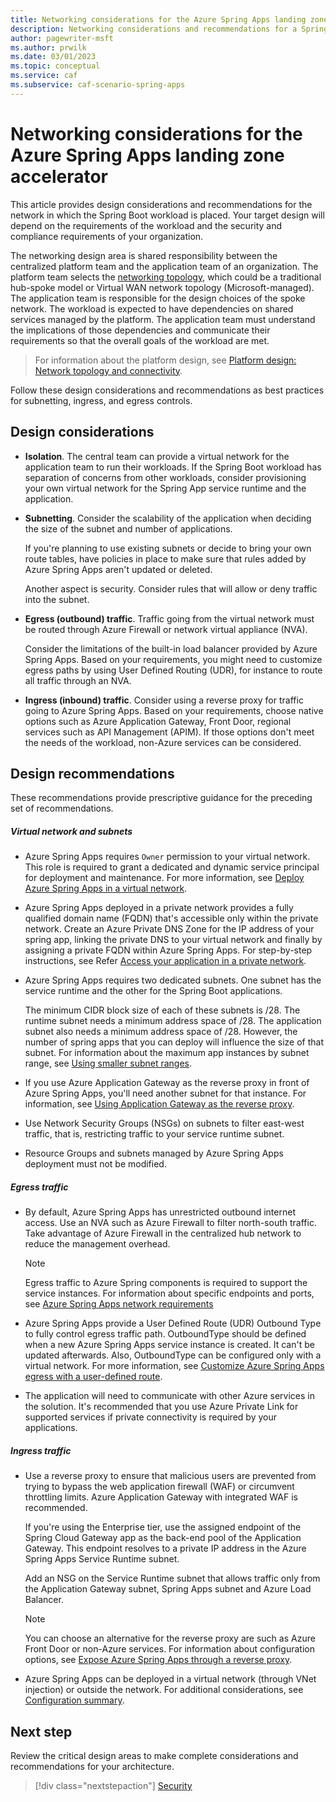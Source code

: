 ```yaml
---
title: Networking considerations for the Azure Spring Apps landing zone accelerator
description: Networking considerations and recommendations for a Spring Boot workload.
author: pagewriter-msft
ms.author: prwilk
ms.date: 03/01/2023
ms.topic: conceptual
ms.service: caf
ms.subservice: caf-scenario-spring-apps
---
```


# Networking considerations for the Azure Spring Apps landing zone accelerator

This article provides design considerations and recommendations for the network in which the Spring Boot workload is placed. Your target design will depend on the requirements of the workload and the security and compliance requirements of your organization.  

The networking design area is shared responsibility between the centralized platform team and the application team of an organization. The platform team selects the [networking topology](/azure/cloud-adoption-framework/ready/landing-zone/design-area/network-topology-and-connectivity#topology), which could be a traditional hub-spoke model or Virtual WAN network topology (Microsoft-managed). The application team is responsible for the design choices of the spoke network. The workload is expected to have dependencies on shared services managed by the platform. The application team must understand the implications of those dependencies and communicate their requirements so that the overall goals of the workload are met.

> For information about the platform design, see [Platform design: Network topology and connectivity](/azure/cloud-adoption-framework/ready/landing-zone/design-area/network-topology-and-connectivity).

Follow these design considerations and recommendations as best practices for subnetting, ingress, and egress controls. 

## Design considerations

 - **Isolation**. The central team can provide a virtual network for the application team to run their workloads. If the Spring Boot workload has separation of concerns from other workloads, consider provisioning your own virtual network for the Spring App service runtime and the application.
 
 - **Subnetting**.  Consider the scalability of the application when deciding the size of the subnet and number of applications.

    If you're planning to use existing subnets or decide to bring your own route tables, have policies in place to make sure that rules added by Azure Spring Apps aren't updated or deleted.

    Another aspect is security. Consider rules that will allow or deny traffic into the subnet.

 - **Egress (outbound) traffic**. Traffic going from the virtual network must be routed through Azure Firewall or network virtual appliance (NVA). 

    Consider the limitations of the built-in load balancer provided by Azure Spring Apps. Based on your requirements, you might need to customize egress paths by using User Defined Routing (UDR), for instance to route all traffic through an NVA. 

- **Ingress (inbound) traffic**. Consider using a reverse proxy for traffic going to Azure Spring Apps. Based on your requirements, choose native options such as Azure Application Gateway, Front Door, regional services such as API Management (APIM). If those options don't meet the needs of the workload, non-Azure services can be considered.    

## Design recommendations

These recommendations provide prescriptive guidance for the preceding set of recommendations.

##### Virtual network and subnets

- Azure Spring Apps requires `Owner` permission to your virtual network. This role is required to grant a dedicated and dynamic service principal for deployment and maintenance. For more information, see [Deploy Azure Spring Apps in a virtual network](/azure/spring-apps/how-to-deploy-in-azure-virtual-network).

- Azure Spring Apps deployed in a private network provides a fully qualified domain name (FQDN) that's accessible only within the private network. Create an Azure Private DNS Zone for the IP address of your spring app, linking the private DNS to your virtual network and finally by assigning a private FQDN within Azure Spring Apps. For step-by-step instructions, see Refer [Access your application in a private network](/azure/spring-apps/access-app-virtual-network).


- Azure Spring Apps requires two dedicated subnets. One subnet has the service runtime and the other for the Spring Boot applications.

    The minimum CIDR block size of each of these subnets is /28. The runtime subnet needs a  minimum address space of /28. The application subnet also needs a minimum address space of /28. However, the number of spring apps that you can deploy will influence the size of that subnet. For information about the maximum app instances by subnet range, see [Using smaller subnet ranges](/azure/spring-apps/how-to-deploy-in-azure-virtual-network?tabs=azure-portal#using-smaller-subnet-ranges).

- If you use Azure Application Gateway as the reverse proxy in front of Azure Spring Apps, you'll need another subnet for that instance. For information, see [Using Application Gateway as the reverse proxy](/azure/architecture/reference-architectures/microservices/spring-cloud-reverse-proxy#scenario-1-using-application-gateway-as-the-reverse-proxy).

- Use Network Security Groups (NSGs) on subnets to filter east-west traffic, that is,  restricting traffic to your service runtime subnet. 

- Resource Groups and subnets managed by Azure Spring Apps deployment must not be modified.

##### Egress traffic

- By default, Azure Spring Apps has unrestricted outbound internet access. Use an NVA such as Azure Firewall to filter north-south traffic. Take advantage of Azure Firewall in the centralized hub network to reduce the management overhead. 

    > [!NOTE]
    >Egress traffic to Azure Spring components is required to support the service instances. For information about specific endpoints and ports, see [Azure Spring Apps network requirements](/azure/spring-apps/vnet-customer-responsibilities#azure-spring-apps-network-requirements)

- Azure Spring Apps provide a User Defined Route (UDR) Outbound Type to fully control egress traffic path. OutboundType should be defined when a new Azure Spring Apps service instance is created. It can't be updated afterwards. Also, OutboundType can be configured only with a virtual network. For more information, see [Customize Azure Spring Apps egress with a user-defined route](/azure/spring-apps/concept-outbound-type).

- The application will need to communicate with other Azure services in the solution. It's  recommended that you use Azure Private Link for supported services if private connectivity is required by your applications.


##### Ingress traffic
 
- Use a reverse proxy to ensure that malicious users are prevented from trying to bypass the web application firewall (WAF) or circumvent throttling limits. Azure Application Gateway with integrated WAF is recommended.

    If you're using the Enterprise tier, use the assigned endpoint of the Spring Cloud Gateway app as the back-end pool of the Application Gateway. This endpoint resolves to a private IP address in the Azure Spring Apps Service Runtime subnet.

    Add an NSG on the Service Runtime subnet that allows traffic only from the Application Gateway subnet, Spring Apps subnet and Azure Load Balancer.
 
    > [!NOTE]
    > You can choose an alternative for the reverse proxy are such as Azure Front Door or non-Azure services. For information about configuration options, see [Expose Azure Spring Apps through a reverse proxy](/azure/architecture/reference-architectures/microservices/spring-cloud-reverse-proxy).

- Azure Spring Apps can be deployed in a virtual network (through VNet injection) or outside the network. For additional considerations, see [Configuration summary](/azure/architecture/reference-architectures/microservices/spring-cloud-reverse-proxy#configuration-summary).

## Next step

Review the critical design areas to make complete considerations and recommendations for your architecture. 

> [!div class="nextstepaction"] 
> [Security](./security.md)
